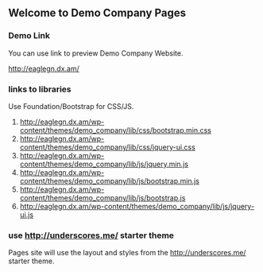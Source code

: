## Welcome to Demo Company Pages

### Demo Link
 
You can use link to preview Demo Company Website.

http://eaglegn.dx.am/


### links to libraries

Use Foundation/Bootstrap for CSS/JS.


1. http://eaglegn.dx.am/wp-content/themes/demo_company/lib/css/bootstrap.min.css
2. http://eaglegn.dx.am/wp-content/themes/demo_company/lib/css/jquery-ui.css
3. http://eaglegn.dx.am/wp-content/themes/demo_company/lib/js/jquery.min.js
4. http://eaglegn.dx.am/wp-content/themes/demo_company/lib/js/bootstrap.min.js
5. http://eaglegn.dx.am/wp-content/themes/demo_company/lib/js/bootstrap.js
6. http://eaglegn.dx.am/wp-content/themes/demo_company/lib/js/jquery-ui.js


### use http://underscores.me/ starter theme

Pages site will use the layout and styles from the http://underscores.me/ starter theme.
